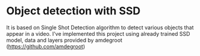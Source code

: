 # Object detection with SSD

It is based on Single Shot Detection algorithm to detect various objects that appear in a video. 
I've implemented this project using already trained SSD model, data and layers provided by amdegroot (https://github.com/amdegroot)
